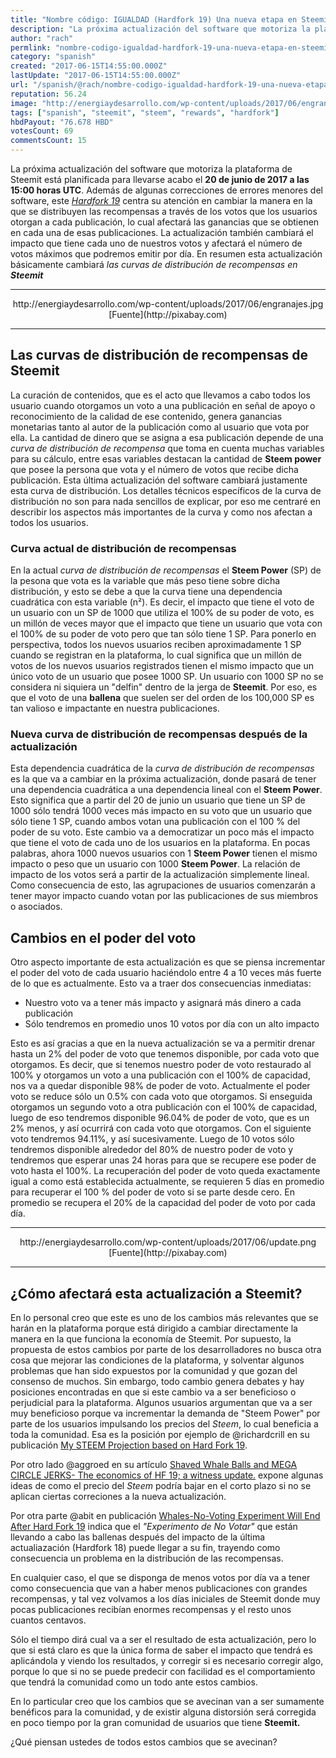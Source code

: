 ```yaml
---
title: "Nombre código: IGUALDAD (Hardfork 19) Una nueva etapa en Steemit"
description: "La próxima actualización del software que motoriza la plataforma de Steemit está planificada para llevarse acabo el **20 de junio de 2017 a las 15:00 ..."
author: "rach"
permlink: "nombre-codigo-igualdad-hardfork-19-una-nueva-etapa-en-steemit"
category: "spanish"
created: "2017-06-15T14:55:00.000Z"
lastUpdate: "2017-06-15T14:55:00.000Z"
url: "/spanish/@rach/nombre-codigo-igualdad-hardfork-19-una-nueva-etapa-en-steemit"
reputation: 56.24
image: "http://energiaydesarrollo.com/wp-content/uploads/2017/06/engranajes.jpg"
tags: ["spanish", "steemit", "steem", "rewards", "hardfork"]
hbdPayout: "76.678 HBD"
votesCount: 69
commentsCount: 15
---
```


La próxima actualización del software que motoriza la plataforma de Steemit está planificada para llevarse acabo el **20 de junio de 2017 a las 15:00 horas UTC**. Además de algunas correcciones de errores menores del software, este *[Hardfork 19](https://github.com/steemit/steem/releases)* centra su atención en cambiar la manera en la que se distribuyen las recompensas a través de los votos que los usuarios otorgan a cada publicación, lo cual afectará las ganancias que se obtienen en cada una de esas publicaciones. La actualización también cambiará el impacto que tiene cada uno de nuestros votos y afectará el número de votos máximos que podremos emitir por día. En resumen esta actualización básicamente cambiará *las curvas de distribución de recompensas en **Steemit***

---
<center>http://energiaydesarrollo.com/wp-content/uploads/2017/06/engranajes.jpg</center>
<center>[Fuente](http://pixabay.com)</center>

---


## Las curvas de distribución de recompensas de Steemit

La curación de contenidos, que es el acto que llevamos a cabo todos los usuario cuando otorgamos un voto a una publicación en señal de apoyo o reconocimiento de la calidad de ese contenido, genera ganancias monetarias tanto al autor de la publicación como al usuario que vota por ella. La cantidad de dinero que se asigna a esa publicación depende de una *curva de distribución de recompensa* que toma en cuenta muchas variables para su cálculo, entre esas variables destacan la cantidad de **Steem power** que posee la persona que vota y el número de votos que recibe dicha publicación. Esta última actualización del software cambiará justamente esta curva de distribución. Los detalles técnicos específicos de la curva de distribución no son para nada sencillos de explicar, por eso me centraré en describir los aspectos más importantes de la curva y como nos afectan a todos los usuarios.

### Curva actual de distribución de recompensas

En la actual *curva de distribución de recompensas* el **Steem Power** (SP) de la pesona que vota es la variable que más peso tiene sobre dicha distribución, y esto se debe a que la curva tiene una dependencia cuadrática con esta variable (n²). Es decir, el impacto que tiene el voto de un usuario con un SP de 1000 que utiliza el 100% de su poder de voto, es un millón de veces mayor que el impacto que tiene un usuario que vota con el 100% de su poder de voto pero que tan sólo tiene 1 SP. Para ponerlo en perspectiva, todos los nuevos usuarios reciben aproximadamente 1 SP cuando se registran en la plataforma, lo cual significa que un millón de votos de los nuevos usuarios registrados tienen el mismo impacto que un único voto de un usuario que posee 1000 SP. Un usuario con 1000  SP no se considera ni siquiera un "delfin" dentro de la jerga de **Steemit**.  Por eso, es que el voto de una **ballena** que suelen ser del orden de los 100,000 SP es tan valioso e impactante en nuestra publicaciones. 

### Nueva curva de distribución de recompensas después de la actualización

Esta dependencia cuadrática de la *curva de distribución de recompensas* es la que va a cambiar en la próxima actualización, donde pasará de tener una dependencia cuadrática a una dependencia lineal con el **Steem Power**. Esto significa que a partir del 20 de junio un usuario que tiene un SP de 1000 sólo tendrá 1000 veces más impacto en su voto que un usuario que sólo tiene 1 SP, cuando ambos votan una publicación con el 100 % del poder de su voto. Este cambio va a democratizar un poco más el impacto que tiene el voto de cada uno de los usuarios en la plataforma.
En pocas palabras, ahora 1000 nuevos usuarios con 1 **Steem Power** tienen el mismo impacto o peso que un usuario con 1000 **Steem Power**. La relación de impacto de los votos será a partir de la actualización simplemente lineal. Como consecuencia de esto, las agrupaciones de usuarios comenzarán a tener mayor impacto cuando votan por las publicaciones de  sus miembros o asociados.

## Cambios en el poder del voto
Otro aspecto importante de esta actualización es que se piensa incrementar el poder del voto de cada usuario haciéndolo entre 4 a 10 veces más fuerte de lo que es actualmente. Esto va a traer dos consecuencias inmediatas:
- Nuestro voto va a tener más impacto y asignará más dinero a cada publicación
- Sólo tendremos en promedio unos 10 votos por día con un alto impacto

Esto es así gracias a que en la nueva actualización se va a permitir drenar hasta un 2% del poder de voto que tenemos disponible, por cada voto que otorgamos. Es decir, que si tenemos nuestro poder de voto restaurado al 100% y otorgamos un voto a una publicación con el 100% de capacidad, nos va a quedar disponible 98% de poder de voto. Actualmente el poder voto se reduce sólo un 0.5% con cada voto que otorgamos. 
Si enseguida otorgamos un segundo voto a otra publicación con el 100% de capacidad, luego de eso tendremos disponible 96.04% de poder de voto, que es un 2% menos, y así ocurrirá con cada voto que otorgamos. Con el siguiente voto tendremos 94.11%, y así sucesivamente. 
Luego de 10 votos sólo tendremos disponible alrededor del 80% de nuestro poder de voto y tendremos que esperar unas 24 horas para que se recupere ese poder de voto hasta el 100%. La recuperación del poder de voto queda exactamente igual a como está establecida actualmente, se requieren  5 días en promedio para recuperar el 100 % del poder de voto si se parte desde cero. En promedio se recupera el 20% de la capacidad del poder de voto por cada día. 

---

<center>http://energiaydesarrollo.com/wp-content/uploads/2017/06/update.png</center>
<center>[Fuente](http://pixabay.com)</center>

---

## ¿Cómo afectará esta actualización a Steemit?

En lo personal creo que este es uno de los cambios más relevantes que se harán en la plataforma porque está dirigido a cambiar directamente la manera en la que funciona la economía de Steemit. Por supuesto, la propuesta de estos cambios por parte de los desarrolladores no busca otra cosa que mejorar las condiciones de la plataforma, y solventar algunos problemas que han sido expuestos por la comunidad y que gozan del consenso de muchos. 
Sin embargo, todo cambio genera debates y hay posiciones encontradas en que si este cambio va a ser beneficioso o perjudicial para la plataforma. Algunos usuarios argumentan que va a ser muy beneficioso porque va incrementar la demanda de "Steem Power" por parte de los usuarios impulsando los precios del *Steem*, lo cual beneficia a toda la comunidad. Esa es la posición por ejemplo de @richardcrill  en su publicación [My STEEM Projection based on Hard Fork 19](https://steemit.com/steem/@richardcrill/my-steem-projection-based-on-hard-fork-19).

Por otro lado @aggroed en su artículo [Shaved Whale Balls and MEGA CIRCLE JERKS- The economics of HF 19; a witness update.](https://steemit.com/hf19/@aggroed/shaved-whale-balls-and-mega-circle-jerks-the-economics-of-hf-19-a-witness-update#@rach/re-aggroed-shaved-whale-balls-and-mega-circle-jerks-the-economics-of-hf-19-a-witness-update-20170615t034721844z) expone algunas ideas de como el precio del *Steem* podría bajar en el corto plazo si no se aplican ciertas correciones a la nueva actualización.

Por otra parte @abit en publicación [Whales-No-Voting Experiment Will End After Hard Fork 19](https://steemit.com/steem/@abit/whales-no-voting-experiment-will-end-after-hard-fork-19) indica que el *"Experimento de No Votar"* que están llevando a cabo las ballenas después del impacto de la última actualiazación (Hardfork 18) puede llegar a su fin, trayendo como consecuencia un problema en la distribución de las recompensas.

En cualquier caso, el que se disponga de menos votos por día va a tener como consecuencia que van a haber menos publicaciones con grandes recompensas, y tal vez volvamos a los días iniciales de Steemit donde muy pocas publicaciones recibían enormes recompensas y el resto unos cuantos centavos. 

Sólo el tiempo dirá cual va a ser el resultado de esta actualización, pero lo que si está claro es que la única forma de saber el impacto que tendrá es aplicándola y viendo los resultados, y corregir si es necesario corregir algo, porque lo que si no se puede predecir con facilidad es el comportamiento que tendrá la comunidad como un todo ante estos cambios. 

En lo particular creo que los cambios que se avecinan van a ser sumamente benéficos para la comunidad, y de existir alguna distorsión será corregida en poco tiempo por la gran comunidad de usuarios que tiene **Steemit.**

¿Qué piensan ustedes de todos estos cambios que se avecinan?